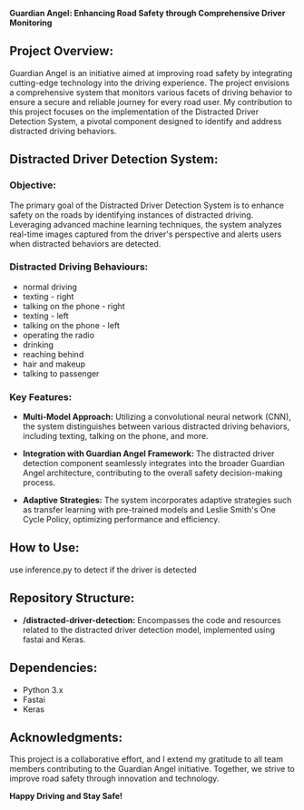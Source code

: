 **Guardian Angel: Enhancing Road Safety through Comprehensive Driver Monitoring**

## Project Overview:
Guardian Angel is an initiative aimed at improving road safety by integrating cutting-edge technology into the driving experience. The project envisions a comprehensive system that monitors various facets of driving behavior to ensure a secure and reliable journey for every road user. My contribution to this project focuses on the implementation of the Distracted Driver Detection System, a pivotal component designed to identify and address distracted driving behaviors.

## Distracted Driver Detection System:
### Objective:
The primary goal of the Distracted Driver Detection System is to enhance safety on the roads by identifying instances of distracted driving. Leveraging advanced machine learning techniques, the system analyzes real-time images captured from the driver's perspective and alerts users when distracted behaviors are detected.

### Distracted Driving Behaviours:

- normal driving
- texting - right
- talking on the phone - right
- texting - left
- talking on the phone - left
- operating the radio
- drinking
- reaching behind
- hair and makeup
- talking to passenger

### Key Features:
- **Multi-Model Approach:** Utilizing a convolutional neural network (CNN), the system distinguishes between various distracted driving behaviors, including texting, talking on the phone, and more.
  
- **Integration with Guardian Angel Framework:** The distracted driver detection component seamlessly integrates into the broader Guardian Angel architecture, contributing to the overall safety decision-making process.

- **Adaptive Strategies:** The system incorporates adaptive strategies such as transfer learning with pre-trained models and Leslie Smith's One Cycle Policy, optimizing performance and efficiency.

## How to Use:

use inference.py to detect if the driver is detected

## Repository Structure:

- **/distracted-driver-detection:** Encompasses the code and resources related to the distracted driver detection model, implemented using fastai and Keras.

## Dependencies:
- Python 3.x
- Fastai
- Keras

## Acknowledgments:
This project is a collaborative effort, and I extend my gratitude to all team members contributing to the Guardian Angel initiative. Together, we strive to improve road safety through innovation and technology.


**Happy Driving and Stay Safe!**